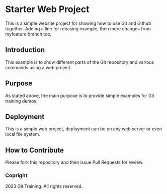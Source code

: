 # Starter Web Project

This is a simple website project for showing how to use Git and Github together. Adding a line for rebasing example, then
more changes from myfeature branch too,

## Introduction

This example is to show different parts of the Git repository and various commands using a web project.

## Purpose

As stated above, the main purpose is to provide simple examples for Git training demos.

## Deployment

This is a simple web project, deployment can be on any web server or even local file system.

## How to Contribute

Please fork this repository and then issue Pull Requests for review.

### Copright

2023 Git.Training. All rights reserved.
